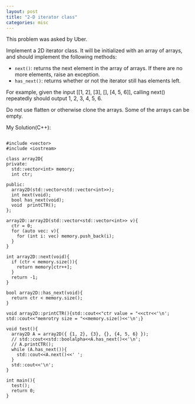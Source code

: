 ```yaml
---
layout: post
title: "2-D iterator class"
categories: misc
---
```


This problem was asked by Uber.

Implement a 2D iterator class. It will be initialized with an array of arrays, and should implement the following methods:

- `next()`: returns the next element in the array of arrays. If there are no more elements, raise an exception.
- `has_next()`: returns whether or not the iterator still has elements left.

For example, given the input [[1, 2], [3], [], [4, 5, 6]], calling next() repeatedly should output 1, 2, 3, 4, 5, 6.

Do not use flatten or otherwise clone the arrays. Some of the arrays can be empty.


My Solution(C++):
```

#include <vector>
#include <iostream>

class array2D{
private:
  std::vector<int> memory;
  int ctr;

public:
  array2D(std::vector<std::vector<int>>);
  int next(void);
  bool has_next(void);
  void  printCTR();
};

array2D::array2D(std::vector<std::vector<int>> v){
  ctr = 0;
  for (auto vec: v){
    for (int i: vec) memory.push_back(i);
  }
}

int array2D::next(void){
  if (ctr < memory.size()){
    return memory[ctr++];
  }
  return -1;
}

bool array2D::has_next(void){
  return ctr < memory.size();
}

void array2D::printCTR(){std::cout<<"ctr value = "<<ctr<<'\n';
std::cout<<"memrotry size = "<<memory.size()<<'\n';}

void test(){
  array2D A = array2D({ {1, 2}, {3}, {}, {4, 5, 6} });
  // std::cout<<std::boolalpha<<A.has_next()<<'\n';
  // A.printCTR();
  while (A.has_next()){
    std::cout<<A.next()<<' ';
  }
  std::cout<<'\n';
}

int main(){
  test();
  return 0;
}
```
